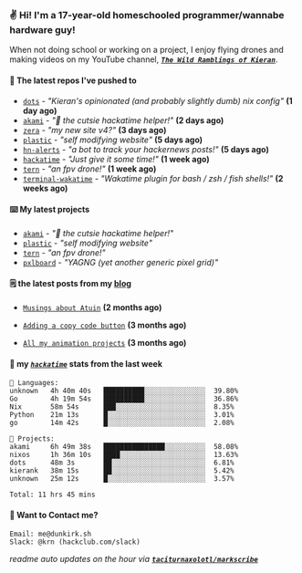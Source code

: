 ### ✌️ Hi! I'm a 17-year-old homeschooled programmer/wannabe hardware guy!

When not doing school or working on a project, I enjoy flying drones and making videos on my YouTube channel, [**_`The Wild Ramblings of Kieran`_**](https://youtube.com/@kieran.rambles).

#### 👷 The latest repos I've pushed to

- [`dots`](https://github.com/taciturnaxolotl/dots) - _"Kieran's opinionated (and probably slightly dumb) nix config"_ **(1 day ago)**
- [`akami`](https://github.com/taciturnaxolotl/akami) - _"🌷 the cutsie hackatime helper!"_ **(2 days ago)**
- [`zera`](https://github.com/taciturnaxolotl/zera) - _"my new site v4?"_ **(3 days ago)**
- [`plastic`](https://github.com/taciturnaxolotl/plastic) - _"self modifying website"_ **(5 days ago)**
- [`hn-alerts`](https://github.com/taciturnaxolotl/hn-alerts) - _"a bot to track your hackernews posts!"_ **(5 days ago)**
- [`hackatime`](https://github.com/hackclub/hackatime) - _"Just give it some time!"_ **(1 week ago)**
- [`tern`](https://github.com/taciturnaxolotl/tern) - _"an fpv drone!"_ **(1 week ago)**
- [`terminal-wakatime`](https://github.com/hackclub/terminal-wakatime) - _"Wakatime plugin for bash / zsh / fish shells!"_ **(2 weeks ago)**

#### ⌨️ My latest projects

- [`akami`](https://github.com/taciturnaxolotl/akami) - _"🌷 the cutsie hackatime helper!"_
- [`plastic`](https://github.com/taciturnaxolotl/plastic) - _"self modifying website"_
- [`tern`](https://github.com/taciturnaxolotl/tern) - _"an fpv drone!"_
- [`pxlboard`](https://github.com/taciturnaxolotl/pxlboard) - _"YAGNG (yet another generic pixel grid)"_

#### 🗒️ the latest posts from my [blog](https://dunkirk.sh)

- [`Musings about Atuin`](https://dunkirk.sh/blog/atuin/) **(2 months ago)**

- [`Adding a copy code button`](https://dunkirk.sh/blog/adding-a-copy-button/) **(3 months ago)**

- [`All my animation projects`](https://dunkirk.sh/blog/my-animations/) **(3 months ago)**



#### 📡 my [_`hackatime`_](https://waka.hackclub.com) stats from the last week

```text
💾 Languages:
unknown   4h 40m 40s   ██████████░░░░░░░░░░░░░░░  39.80%
Go        4h 19m 54s   ██████████░░░░░░░░░░░░░░░  36.86%
Nix       58m 54s      ███░░░░░░░░░░░░░░░░░░░░░░  8.35%
Python    21m 13s      █░░░░░░░░░░░░░░░░░░░░░░░░  3.01%
go        14m 42s      █░░░░░░░░░░░░░░░░░░░░░░░░  2.08%

💼 Projects:
akami     6h 49m 38s   ███████████████░░░░░░░░░░  58.08%
nixos     1h 36m 10s   ████░░░░░░░░░░░░░░░░░░░░░  13.63%
dots      48m 3s       ██░░░░░░░░░░░░░░░░░░░░░░░  6.81%
kierank   38m 15s      ██░░░░░░░░░░░░░░░░░░░░░░░  5.42%
unknown   25m 12s      █░░░░░░░░░░░░░░░░░░░░░░░░  3.57%

Total: 11 hrs 45 mins
```

#### 📮 Want to Contact me?

```text
Email: me@dunkirk.sh
Slack: @krn (hackclub.com/slack)
```

_readme auto updates on the hour via [**`taciturnaxolotl/markscribe`**](https://github.com/taciturnaxolotl/markscribe)_
